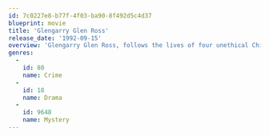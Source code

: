 ```yaml
---
id: 7c0227e8-b77f-4f03-ba90-8f492d5c4d37
blueprint: movie
title: 'Glengarry Glen Ross'
release_date: '1992-09-15'
overview: 'Glengarry Glen Ross, follows the lives of four unethical Chicago real estate agents who are prepared to go to any lengths (legal or illegal) to unload undesirable real estate on unwilling prospective buyers.'
genres:
  -
    id: 80
    name: Crime
  -
    id: 18
    name: Drama
  -
    id: 9648
    name: Mystery
---
```

